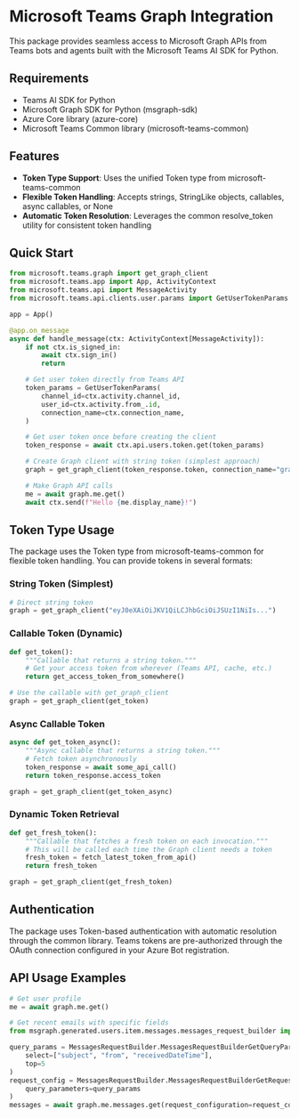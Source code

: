 # Microsoft Teams Graph Integration

This package provides seamless access to Microsoft Graph APIs from Teams bots and agents built with the Microsoft Teams AI SDK for Python.

## Requirements

- Teams AI SDK for Python
- Microsoft Graph SDK for Python (msgraph-sdk)
- Azure Core library (azure-core)
- Microsoft Teams Common library (microsoft-teams-common)

## Features

- **Token Type Support**: Uses the unified Token type from microsoft-teams-common
- **Flexible Token Handling**: Accepts strings, StringLike objects, callables, async callables, or None
- **Automatic Token Resolution**: Leverages the common resolve_token utility for consistent token handling

## Quick Start

```python
from microsoft.teams.graph import get_graph_client
from microsoft.teams.app import App, ActivityContext
from microsoft.teams.api import MessageActivity
from microsoft.teams.api.clients.user.params import GetUserTokenParams

app = App()

@app.on_message
async def handle_message(ctx: ActivityContext[MessageActivity]):
    if not ctx.is_signed_in:
        await ctx.sign_in()
        return

    # Get user token directly from Teams API
    token_params = GetUserTokenParams(
        channel_id=ctx.activity.channel_id,
        user_id=ctx.activity.from_.id,
        connection_name=ctx.connection_name,
    )

    # Get user token once before creating the client
    token_response = await ctx.api.users.token.get(token_params)

    # Create Graph client with string token (simplest approach)
    graph = get_graph_client(token_response.token, connection_name="graph")

    # Make Graph API calls
    me = await graph.me.get()
    await ctx.send(f"Hello {me.display_name}!")
```

## Token Type Usage

The package uses the Token type from microsoft-teams-common for flexible token handling. You can provide tokens in several formats:

### String Token (Simplest)

```python
# Direct string token
graph = get_graph_client("eyJ0eXAiOiJKV1QiLCJhbGciOiJSUzI1NiIs...")
```

### Callable Token (Dynamic)

```python
def get_token():
    """Callable that returns a string token."""
    # Get your access token from wherever (Teams API, cache, etc.)
    return get_access_token_from_somewhere()

# Use the callable with get_graph_client
graph = get_graph_client(get_token)
```

### Async Callable Token

```python
async def get_token_async():
    """Async callable that returns a string token."""
    # Fetch token asynchronously
    token_response = await some_api_call()
    return token_response.access_token

graph = get_graph_client(get_token_async)
```

### Dynamic Token Retrieval

```python
def get_fresh_token():
    """Callable that fetches a fresh token on each invocation."""
    # This will be called each time the Graph client needs a token
    fresh_token = fetch_latest_token_from_api()
    return fresh_token

graph = get_graph_client(get_fresh_token)
```

## Authentication

The package uses Token-based authentication with automatic resolution through the common library. Teams tokens are pre-authorized through the OAuth connection configured in your Azure Bot registration.

## API Usage Examples

```python
# Get user profile
me = await graph.me.get()

# Get recent emails with specific fields
from msgraph.generated.users.item.messages.messages_request_builder import MessagesRequestBuilder

query_params = MessagesRequestBuilder.MessagesRequestBuilderGetQueryParameters(
    select=["subject", "from", "receivedDateTime"],
    top=5
)
request_config = MessagesRequestBuilder.MessagesRequestBuilderGetRequestConfiguration(
    query_parameters=query_params
)
messages = await graph.me.messages.get(request_configuration=request_config)
```
